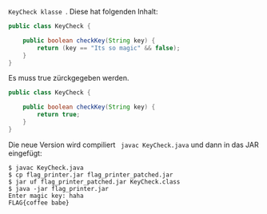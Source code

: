 
 `KeyCheck klasse `. Diese hat folgenden Inhalt:

```java
public class KeyCheck {

    public boolean checkKey(String key) {
        return (key == "Its so magic" && false);
    }
}
```

Es muss true zürckgegeben werden.

```java
public class KeyCheck {

    public boolean checkKey(String key) {
        return true;
    }
}
```

Die neue Version wird compiliert `
javac KeyCheck.java` und dann in das JAR eingefügt:

```konsole
$ javac KeyCheck.java
$ cp flag_printer.jar flag_printer_patched.jar
$ jar uf flag_printer_patched.jar KeyCheck.class
$ java -jar flag_printer.jar
Enter magic key: haha
FLAG{coffee babe}
```
